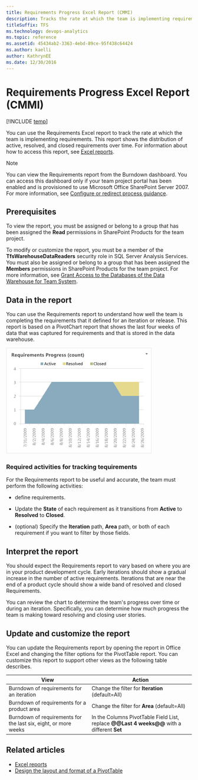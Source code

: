```yaml
---
title: Requirements Progress Excel Report (CMMI)  
description: Tracks the rate at which the team is implementing requirements.
titleSuffix: TFS
ms.technology: devops-analytics
ms.topic: reference
ms.assetid: 45434ab2-3363-4ebd-89ce-95f438c64424
ms.author: kaelli
author: KathrynEE
ms.date: 12/30/2016
---
```


# Requirements Progress Excel Report (CMMI)

[!INCLUDE [temp](../includes/tfs-sharepoint-version.md)]

You can use the Requirements Excel report to track the rate at which the team is implementing requirements. This report shows the distribution of active, resolved, and closed requirements over time. For information about how to access this report, see [Excel reports](excel-reports.md).  
  
> [!NOTE]
>  You can view the Requirements report from the Burndown dashboard. You can access this dashboard only if your team project portal has been enabled and is provisioned to use Microsoft Office SharePoint Server 2007. For more information, see [Configure or redirect process guidance](../../project/configure-or-redirect-process-guidance.md).  
  
## Prerequisites  
  
 To view the report, you must be assigned or belong to a group that has been assigned the **Read** permissions in SharePoint Products for the team project.  
  
 To modify or customize the report, you must be a member of the **TfsWarehouseDataReaders** security role in SQL Server Analysis Services. You must also be assigned or belong to a group that has been assigned the **Members** permissions in SharePoint Products for the team project. For more information, see [Grant Access to the Databases of the Data Warehouse for Team System](../admin/grant-permissions-to-reports.md).  
  
<a name="Data"></a>

## Data in the report  

 You can use the Requirements report to understand how well the team is completing the requirements that it defined for an iteration or release. This report is based on a PivotChart report that shows the last four weeks of data that was captured for requirements and that is stored in the data warehouse.  
  
 ![Requirements Progress report](media/procguid_reqprogress.png "ProcGuid_ReqProgress")  
  
### Required activities for tracking tequirements  

For the Requirements report to be useful and accurate, the team must perform the following activities:  
  
-   define requirements.  
  
-   Update the **State** of each requirement as it transitions from **Active** to **Resolved** to **Closed**.  
  
-   (optional) Specify the **Iteration** path, **Area** path, or both of each requirement if you want to filter by those fields.  
  
<a name="Interpreting"></a> 

## Interpret the report 
 
 You should expect the Requirements report to vary based on where you are in your product development cycle. Early iterations should show a gradual increase in the number of active requirements. Iterations that are near the end of a product cycle should show a wide band of resolved and closed Requirements.  
  
 You can review the chart to determine the team's progress over time or during an iteration. Specifically, you can determine how much progress the team is making toward resolving and closing user stories.  
  
<a name="Updating"></a> 
  
##  Update and customize the report  

 You can update the Requirements report by opening the report in Office Excel and changing the filter options for the PivotTable report. You can customize this report to support other views as the following table describes.  
  
|View|Action|  
|----------|------------|  
|Burndown of requirements for an iteration|Change the filter for **Iteration** (default=All)|  
|Burndown of requirements for a product area|Change the filter for **Area** (default=All)|  
|Burndown of requirements for the last six, eight, or more weeks|In the Columns PivotTable Field List, replace **@@Last 4 weeks@@** with a different **Set**|  
  
## Related articles

- [Excel reports](excel-reports.md)
- [Design the layout and format of a PivotTable](https://support.office.com/article/design-the-layout-and-format-of-a-pivottable-a9600265-95bf-4900-868e-641133c05a80) 